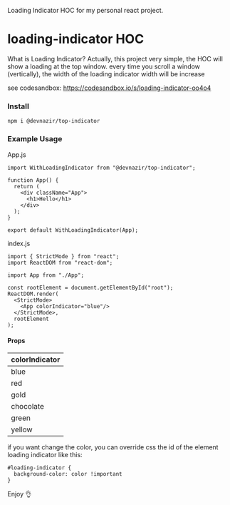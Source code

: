 Loading Indicator HOC for my personal react project.

# loading-indicator HOC
What is Loading Indicator? Actually, this project very simple, the HOC will show a loading at the top window. every time you scroll a window (vertically), the width of the loading indicator width will be increase  

see codesandbox: https://codesandbox.io/s/loading-indicator-oo4o4

### Install
```
npm i @devnazir/top-indicator
```

### Example Usage
App.js
```
import WithLoadingIndicator from "@devnazir/top-indicator";

function App() {
  return (
    <div className="App">
      <h1>Hello</h1>
    </div>
  );
}

export default WithLoadingIndicator(App);
```

index.js
```
import { StrictMode } from "react";
import ReactDOM from "react-dom";

import App from "./App";

const rootElement = document.getElementById("root");
ReactDOM.render(
  <StrictMode>
    <App colorIndicator="blue"/>
  </StrictMode>,
  rootElement
);
```

#### Props
| colorIndicator |
| --------------- |
| blue   |
| red |
| gold |
| chocolate |
| green |
| yellow |

if you want change the color, you can override css the id of the element loading indicator like this:
```
#loading-indicator {
  background-color: color !important
}
```

Enjoy 👌
